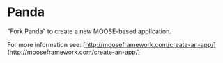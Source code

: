 Panda
=====

"Fork Panda" to create a new MOOSE-based application.

For more information see: [http://mooseframework.com/create-an-app/](http://mooseframework.com/create-an-app/)
